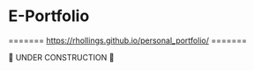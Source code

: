 # E-Portfolio

======= https://rhollings.github.io/personal_portfolio/ ======= 

🚧 UNDER CONSTRUCTION 🚧
